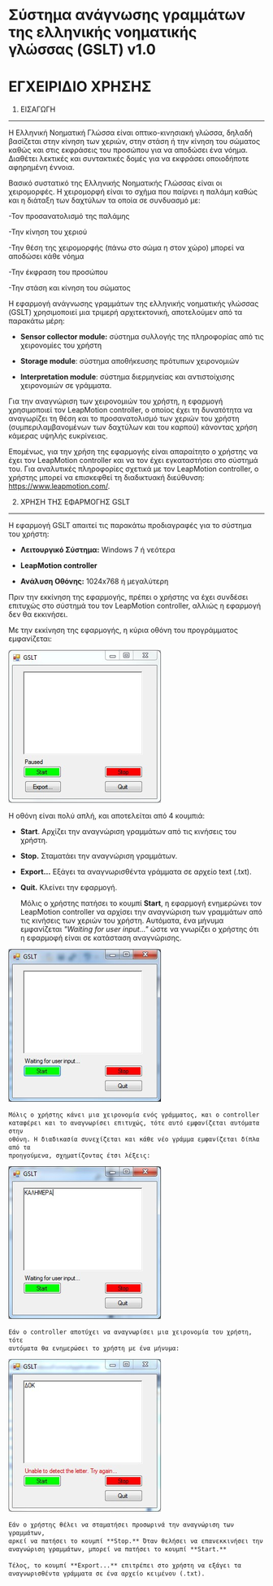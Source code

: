 Σύστημα ανάγνωσης γραμμάτων της ελληνικής νοηματικής γλώσσας (GSLT) v1.0
========================================================================

ΕΓΧΕΙΡΙΔΙΟ ΧΡΗΣΗΣ
=================

1. ΕΙΣΑΓΩΓΗ
-----------

Η Ελληνική Νοηματική Γλώσσα είναι οπτικο-κινησιακή γλώσσα, δηλαδή βασίζεται στην
κίνηση των χεριών, στην στάση ή την κίνηση του σώματος καθώς και στις εκφράσεις
του προσώπου για να αποδώσει ένα νόημα. Διαθέτει λεκτικές και συντακτικές δομές
για να εκφράσει οποιοδήποτε αφηρημένη έννοια.

Βασικό συστατικό της Ελληνικής Νοηματικής Γλώσσας είναι οι χειρομορφές. Η
χειρομορφή είναι το σχήμα που παίρνει η παλάμη καθώς και η διάταξη των δαχτύλων
τα οποία σε συνδυασμό με:

\-Τον προσανατολισμό της παλάμης

\-Την κίνηση του χεριού

\-Την θέση της χειρομορφής (πάνω στο σώμα η στον χώρο) μπορεί να αποδώσει κάθε
νόημα

\-Την έκφραση του προσώπου

\-Την στάση και κίνηση του σώματος

Η εφαρμογή ανάγνωσης γραμμάτων της ελληνικής νοηματικής γλώσσας (GSLT)
χρησιμοποιεί μια τριμερή αρχιτεκτονική, αποτελούμεν από τα παρακάτω μέρη:

-   **Sensor collector module:** σύστημα συλλογής της πληροφορίας από τις
    χειρονομίες του χρήστη

-   **Storage module**: σύστημα αποθήκευσης πρότυπων χειρονομιών

-   **Interpretation module**: σύστημα διερμηνείας και αντιστοίχισης χειρονομιών
    σε γράμματα.

Για την αναγνώριση των χειρονομιών του χρήστη, η εφαρμογή χρησιμοποιεί τον
LeapMotion controller, ο οποίος έχει τη δυνατότητα να αναγωρίζει τη θέση και το
προσανατολισμό των χεριών του χρήστη (συμπεριλαμβανομένων των δαχτύλων και του
καρπού) κάνοντας χρήση κάμερας υψηλής ευκρίνειας.

Επομένως, για την χρήση της εφαρμογής είναι απαραίτητο ο χρήστης να έχει τον
LeapMotion controller και να τον έχει εγκαταστήσει στο σύστημά του. Για
αναλυτικές πληροφορίες σχετικά με τον LeapMotion controller, ο χρήστης μπορεί να
επισκεφθεί τη διαδικτυακή διεύθυνση: <https://www.leapmotion.com/>.

2. ΧΡΗΣΗ ΤΗΣ ΕΦΑΡΜΟΓΗΣ GSLT
---------------------------

Η εφαρμογή GSLT απαιτεί τις παρακάτω προδιαγραφές για το σύστημα του χρήστη:

-   **Λειτουργικό Σύστημα:** Windows 7 ή νεότερα

-   **LeapMotion controller**

-   **Ανάλυση Οθόνης:** 1024x768 ή μεγαλύτερη

Πριν την εκκίνηση της εφαρμογής, πρέπει ο χρήστης να έχει συνδέσει επιτυχώς στο
σύστημά του τον LeapMotion controller, αλλιώς η εφαρμογή δεν θα εκκινήσει.

Με την εκκίνηση της εφαρμογής, η κύρια οθόνη του προγράμματος εμφανίζεται:

![](<https://github.com/ellak-monades-aristeias/GSLT/blob/master/pics/1.jpg>)

Η οθόνη είναι πολύ απλή, και αποτελείται από 4 κουμπιά:

-   **Start**. Αρχίζει την αναγνώριση γραμμάτων από τις κινήσεις του χρήστη.

-   **Stop.** Σταματάει την αναγνώριση γραμμάτων.

-   **Export...** Εξάγει τα αναγνωρισθέντα γράμματα σε αρχείο text (.txt).

-   **Quit.** Κλείνει την εφαρμογή.

    Μόλις ο χρήστης πατήσει το κουμπί **Start**, η εφαρμογή ενημερώνει τον
    LeapMotion controller να αρχίσει την αναγνώριση των γραμμάτων από τις
    κινήσεις των χεριών του χρήστη. Αυτόματα, ένα μήνυμα εμφανίζεται *"Waiting
    for user input..."* ώστε να γνωρίζει ο χρήστης ότι η εφαρμοφή είναι σε
    κατάσταση αναγνώρισης.

![](<https://github.com/ellak-monades-aristeias/GSLT/blob/master/pics/2.jpg>)

    Μόλις ο χρήστης κάνει μια χειρονομία ενός γράμματος, και ο controller
    καταφέρει και το αναγνωρίσει επιτυχώς, τότε αυτό εμφανίζεται αυτόματα στην
    οθόνη. Η διαδικασία συνεχίζεται και κάθε νέο γράμμα εμφανίζεται δίπλα από τα
    προηγούμενα, σχηματίζοντας έτσι λέξεις:

![](<https://github.com/ellak-monades-aristeias/GSLT/blob/master/pics/3.jpg>)

    Εάν ο controller αποτύχει να αναγνωρίσει μια χειρονομία του χρήστη, τότε
    αυτόματα θα ενημερώσει το χρήστη με ένα μήνυμα:

![](<https://github.com/ellak-monades-aristeias/GSLT/blob/master/pics/4.jpg>)

    Εάν ο χρήστης θέλει να σταματήσει προσωρινά την αναγνώριση των γραμμάτων,
    αρκεί να πατήσει το κουμπί **Stop.** Όταν θελήσει να επανεκκινήσει την
    αναγνώριση γραμμάτων, μπορεί να πατήσει το κουμπί **Start.**

    Τέλος, το κουμπί **Export...** επιτρέπει στο χρήστη να εξάγει τα
    αναγνωρισθέντα γράμματα σε ένα αρχείο κειμένου (.txt).

